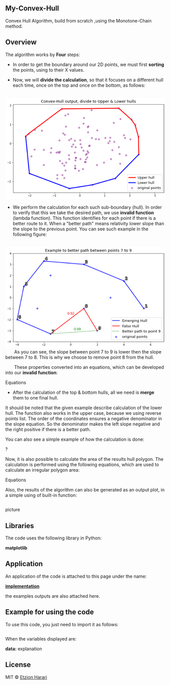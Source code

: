 ## My-Convex-Hull
Convex Hull Algorithm, build from scratch ,using the Monotone-Chain method.

## Overview
The algorithm works by **Four** steps:
- In order to get the boundary around our 2D points, we must first **sorting** the points, using to their X values.

- Now, we will **divide the calculation**, so that it focuses on a different hull each time, once on the top and once on the bottom, as follows:

&emsp;&emsp; ![upperlower](https://github.com/EtzionR/My-Convex-Hull/blob/main/pictures/upperlower.png)

- We perform the calculation for each such sub-boundary (hull). In order to verify that this we take the desired path, we use **invalid function** (lambda function). This function identifies for each point if there is a better route to it. When a "better path" means relativity lower slope than the slope to the previous point. You can see such example in the following figure:

&emsp;&emsp; ![better_path](https://github.com/EtzionR/My-Convex-Hull/blob/main/pictures/better.png)
&emsp;&emsp;As you can see, the slope between point 7 to 9 is lower then the slope between 7 to 8. This is why we choose to remove point 8 from the hull.

&emsp;&emsp;These properties converted into an equations, which can be developed into our **invalid function**: 

Equations

- After the calculation of the top & bottom hulls, all we need is **merge** them to one final hull.

It should be noted that the given example describe calculation of the lower hull. The function also works in the upper case, because we using reverse points list. The order of the coordinates ensures a negative denominator in the slope equation. So the denominator makes the left slope negative and the right positive if there is a better path.

You can also see a simple example of how the calculation is done:

?

Now, it is also possible to calculate the area of the results hull polygon. The calculation is performed using the following equations, which are used to calculate an irregular polygon area:

Equations

Also, the results of the algorithm can also be generated as an output plot, in a simple using of built-in function:

``` sh

```

picture


## Libraries
The code uses the following library in Python:

**matplotlib**


## Application
An application of the code is attached to this page under the name: 

[**implementation**]()

the examples outputs are also attached here.


## Example for using the code
To use this code, you just need to import it as follows:
``` sh

```

When the variables displayed are:

**data:** explanation



## License
MIT © [Etzion Harari](https://github.com/EtzionData)
